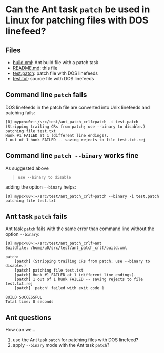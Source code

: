 # Can the Ant task `patch` be used in Linux for patching files with DOS linefeed?

## Files

- [build.xml](build.xml): Ant build file with a patch task
- [README.md](README.md): this file
- [test.patch](test.patch): patch file with DOS linefeeds
- [test.txt](test.txt): source file with DOS linefeeds

## Command line `patch` fails

DOS linefeeds in the patch file are converted into Unix linefeeds and patching
fails:

```
[0] mypc<u0>:~/src/test/ant_patch_crlf>patch -i test.patch
(Stripping trailing CRs from patch; use --binary to disable.)
patching file test.txt
Hunk #1 FAILED at 1 (different line endings).
1 out of 1 hunk FAILED -- saving rejects to file test.txt.rej
```

## Command line `patch --binary` works fine

As suggested above

> `use --binary to disable`

adding the option `--binary` helps:

```
[0] mypc<u0>:~/src/test/ant_patch_crlf>patch --binary -i test.patch
patching file test.txt
```

## Ant task `patch` fails

Ant task `patch` fails with the same error than command line without the
option `--binary`:

```
[0] mypc<u0>:~/src/test/ant_patch_crlf>ant                              
Buildfile: /home/u0/src/test/ant_patch_crlf/build.xml

patch:
    [patch] (Stripping trailing CRs from patch; use --binary to disable.)
    [patch] patching file test.txt
    [patch] Hunk #1 FAILED at 1 (different line endings).
    [patch] 1 out of 1 hunk FAILED -- saving rejects to file test.txt.rej
    [patch] 'patch' failed with exit code 1

BUILD SUCCESSFUL
Total time: 0 seconds
```

## Ant questions

How can we...
1. use the Ant task `patch` for patching files with DOS linefeed?
2. apply `--binary` mode with the Ant task `patch`?

